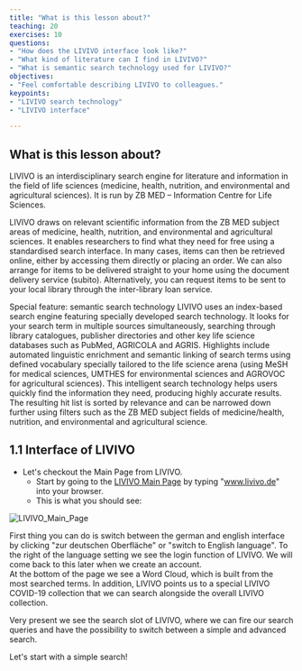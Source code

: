 ```yaml
---
title: "What is this lesson about?"
teaching: 20
exercises: 10
questions:
- "How does the LIVIVO interface look like?"
- "What kind of literature can I find in LIVIVO?"
- "What is semantic search technology used for LIVIVO?"
objectives:
- "Feel comfortable describing LIVIVO to colleagues."
keypoints:
- "LIVIVO search technology"
- "LIVIVO interface"

---
```


## What is this lesson about?

LIVIVO is an interdisciplinary search engine for literature and information in the field of life sciences (medicine, health, nutrition, and environmental and agricultural sciences). It is run by ZB MED – Information Centre for Life Sciences.

LIVIVO draws on relevant scientific information from the ZB MED subject areas of medicine, health, nutrition, and environmental and agricultural sciences. It enables researchers to find what they need for free using a standardised search interface.
In many cases, items can then be retrieved online, either by accessing them directly or placing an order. We can also arrange for items to be delivered straight to your home using the document delivery service (subito). Alternatively, you can request items to be sent to your local library through the inter-library loan service.

Special feature: semantic search technology
LIVIVO uses an index-based search engine featuring specially developed search technology. It looks for your search term in multiple sources simultaneously, searching through library catalogues, publisher directories and other key life science databases such as PubMed, AGRICOLA and AGRIS. Highlights include automated linguistic enrichment and semantic linking of search terms using defined vocabulary specially tailored to the life science arena (using MeSH for medical sciences, UMTHES for environmental sciences and AGROVOC for agricultural sciences). This intelligent search technology helps users quickly find the information they need, producing highly accurate results. The resulting hit list is sorted by relevance and can be narrowed down further using filters such as the ZB MED subject fields of medicine/health, nutrition, and environmental and agricultural science.

## 1.1 Interface of LIVIVO

- Let's checkout the Main Page from LIVIVO.
  - Start by going to the [LIVIVO Main Page](https://www.livivo.de/app) by typing "www.livivo.de" into your browser. 
  - This is what you should see:

![LIVIVO_Main_Page](../fig/LIVIVO_Main_Page.png)

First thing you can do is switch between the german and english interface by clicking "zur deutschen Oberfläche" or "switch to English language". To the right of the language setting we see the login function of LIVIVO. We will come back to this later when we create an account.  
At the bottom of the page we see a Word Cloud, which is built from the most searched terms. In addition, LIVIVO points us to a special LIVIVO COVID-19 collection that we can search alongside the overall LIVIVO collection.  

Very present we see the search slot of LIVIVO, where we can fire our search queries and have the possibility to switch between a simple and advanced search.  

Let's start with a simple search!


